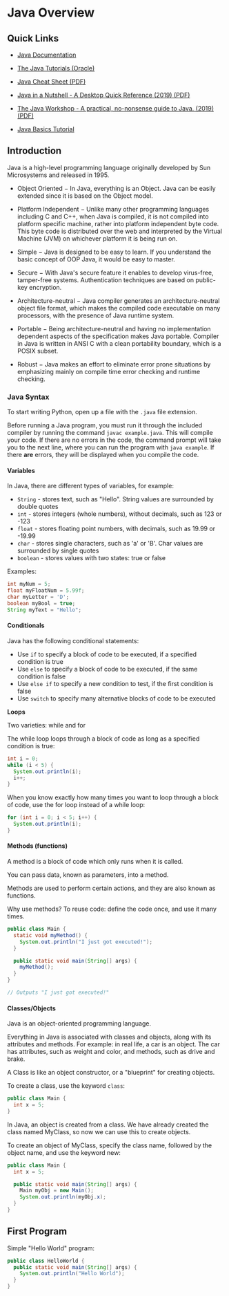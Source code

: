 # Java Overview

## Quick Links  

* [Java Documentation](https://docs.oracle.com/en/java/)  

* [The Java Tutorials (Oracle)](https://docs.oracle.com/javase/tutorial/index.html)  

* [Java Cheat Sheet (PDF)](https://programmingwithmosh.com/wp-content/uploads/2019/07/Java-Cheat-Sheet.pdf)  

* [Java in a Nutshell - A Desktop Quick Reference (2019) (PDF)](https://nicklyss.com/media/uploads/2021/04/Java-in-a-Nutshell-A-Desktop-Quick-Reference.pdf)

* [The Java Workshop - A practical, no-nonsense guide to Java. (2019) (PDF)](https://nicklyss.com/media/uploads/2021/04/The-Java-Workshop-A-practical-no-nonsense-guide-to-Java.pdf)

* [Java Basics Tutorial](https://www.tutorialspoint.com/java/index.htm)

## Introduction  

Java is a high-level programming language originally developed by Sun Microsystems and released in 1995.

* Object Oriented − In Java, everything is an Object. Java can be easily extended since it is based on the Object model.

* Platform Independent − Unlike many other programming languages including C and C++, when Java is compiled, it is not compiled into platform specific machine, rather into platform independent byte code. This byte code is distributed over the web and interpreted by the Virtual Machine (JVM) on whichever platform it is being run on.

* Simple − Java is designed to be easy to learn. If you understand the basic concept of OOP Java, it would be easy to master.

* Secure − With Java's secure feature it enables to develop virus-free, tamper-free systems. Authentication techniques are based on public-key encryption.

* Architecture-neutral − Java compiler generates an architecture-neutral object file format, which makes the compiled code executable on many processors, with the presence of Java runtime system.

* Portable − Being architecture-neutral and having no implementation dependent aspects of the specification makes Java portable. Compiler in Java is written in ANSI C with a clean portability boundary, which is a POSIX subset.

* Robust − Java makes an effort to eliminate error prone situations by emphasizing mainly on compile time error checking and runtime checking.

### Java Syntax  

To start writing Python, open up a file with the `.java` file extension.  

Before running a Java program, you must run it through the included compiler by running the command `javac example.java`.  This will compile your code.  If there are no errors in the code, the command prompt will take you to the next line, where you can run the program with `java example`.  If there **are** errors, they will be displayed when you compile the code.

#### Variables

In Java, there are different types of variables, for example:

* `String` - stores text, such as "Hello". String values are surrounded by double quotes  
* `int` - stores integers (whole numbers), without decimals, such as 123 or -123  
* `float` - stores floating point numbers, with decimals, such as 19.99 or -19.99  
* `char` - stores single characters, such as 'a' or 'B'. Char values are surrounded by single quotes  
* `boolean` - stores values with two states: true or false   

Examples:
```java linenums="1"
int myNum = 5;
float myFloatNum = 5.99f;
char myLetter = 'D';
boolean myBool = true;
String myText = "Hello";
```

#### Conditionals 

Java has the following conditional statements:

* Use `if` to specify a block of code to be executed, if a specified condition is true  
* Use `else` to specify a block of code to be executed, if the same condition is false  
* Use `else if` to specify a new condition to test, if the first condition is false  
* Use `switch` to specify many alternative blocks of code to be executed  

**Loops** 

Two varieties: while and for 

The while loop loops through a block of code as long as a specified condition is true:

```java linenums="1"
int i = 0;
while (i < 5) {
  System.out.println(i);
  i++;
}
```
When you know exactly how many times you want to loop through a block of code, use the for loop instead of a while loop:

```java linenums="1" 
for (int i = 0; i < 5; i++) {
  System.out.println(i);
}
```  

#### Methods (functions)

A method is a block of code which only runs when it is called.

You can pass data, known as parameters, into a method.

Methods are used to perform certain actions, and they are also known as functions.

Why use methods? To reuse code: define the code once, and use it many times.

```java linenums="1"
public class Main {
  static void myMethod() {
    System.out.println("I just got executed!");
  }

  public static void main(String[] args) {
    myMethod();
  }
}

// Outputs "I just got executed!"
```  

#### Classes/Objects  

Java is an object-oriented programming language.

Everything in Java is associated with classes and objects, along with its attributes and methods. For example: in real life, a car is an object. The car has attributes, such as weight and color, and methods, such as drive and brake.

A Class is like an object constructor, or a "blueprint" for creating objects. 

To create a class, use the keyword `class`:

```java linenums="1"
public class Main {
  int x = 5;
}
```  

In Java, an object is created from a class. We have already created the class named MyClass, so now we can use this to create objects.

To create an object of MyClass, specify the class name, followed by the object name, and use the keyword new:

```java linenums="1"
public class Main {
  int x = 5;

  public static void main(String[] args) {
    Main myObj = new Main();
    System.out.println(myObj.x);
  }
}
```

## First Program  
Simple "Hello World" program:

```java linenums="1"
public class HelloWorld {
  public static void main(String[] args) {
    System.out.println("Hello World");
  }
}
```  

